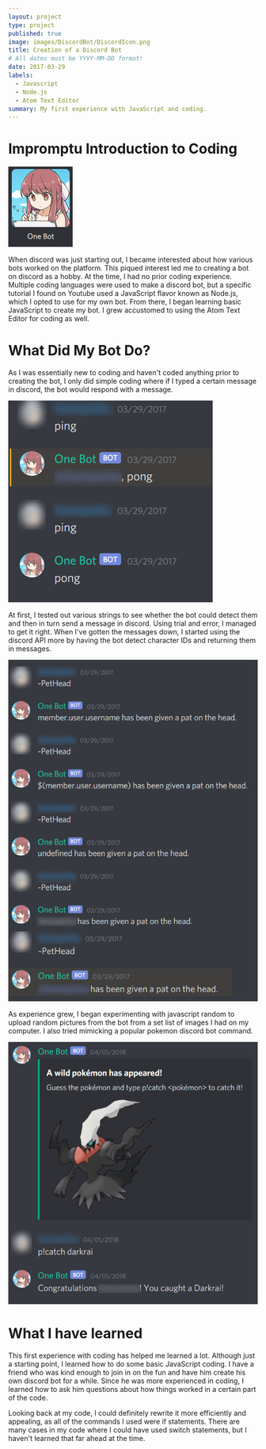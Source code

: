 ```yaml
---
layout: project
type: project
published: true
image: images/DiscordBot/DiscordIcon.png
title: Creation of a Discord Bot
# All dates must be YYYY-MM-DD format!
date: 2017-03-29
labels:
  - Javascript
  - Node.js
  - Atom Text Editor
summary: My first experience with JavaScript and coding.
---
```


# Impromptu Introduction to Coding

<img class="ui image" src="../images/DiscordBot/one bot.png">

When discord was just starting out, I became interested about how various bots worked on the platform. This piqued interest led me to creating a bot on discord as a hobby. At the time, I had no prior coding experience. Multiple coding languages were used to make a discord bot, but a specific tutorial I found on Youtube used a JavaScript flavor known as Node.js, which I opted to use for my own bot. From there, I began learning basic JavaScript to create my bot. I grew accustomed to using the Atom Text Editor for coding as well.

# What Did My Bot Do?

As I was essentially new to coding and haven't coded anything prior to creating the bot, I only did simple coding where if I typed a certain message in discord, the bot would respond with a message.

<img class="ui small image" src="../images/DiscordBot/ping.png">

At first, I tested out various strings to see whether the bot could detect them and then in turn send a message in discord. Using trial and error, I managed to get it right. When I've gotten the messages down, I started using the discord API more by having the bot detect character IDs and returning them in messages.

<img class="ui small image" src="../images/DiscordBot/PetHeadSuccess.png">

As experience grew, I began experimenting with javascript random to upload random pictures from the bot from a set list of images I had on my computer. I also tried mimicking a popular pokemon discord bot command.

<img class="ui small image" src="../images/DiscordBot/pokemon.png">

# What I have learned

This first experience with coding has helped me learned a lot. Although just a starting point, I learned how to do some basic JavaScript coding. I have a friend who was kind enough to join in on the fun and have him create his own discord bot for a while. Since he was more experienced in coding, I learned how to ask him questions about how things worked in a certain part of the code.

Looking back at my code, I could definitely rewrite it more efficiently and appealing, as all of the commands I used were if statements. There are many cases in my code where I could have used switch statements, but I haven't learned that far ahead at the time.
